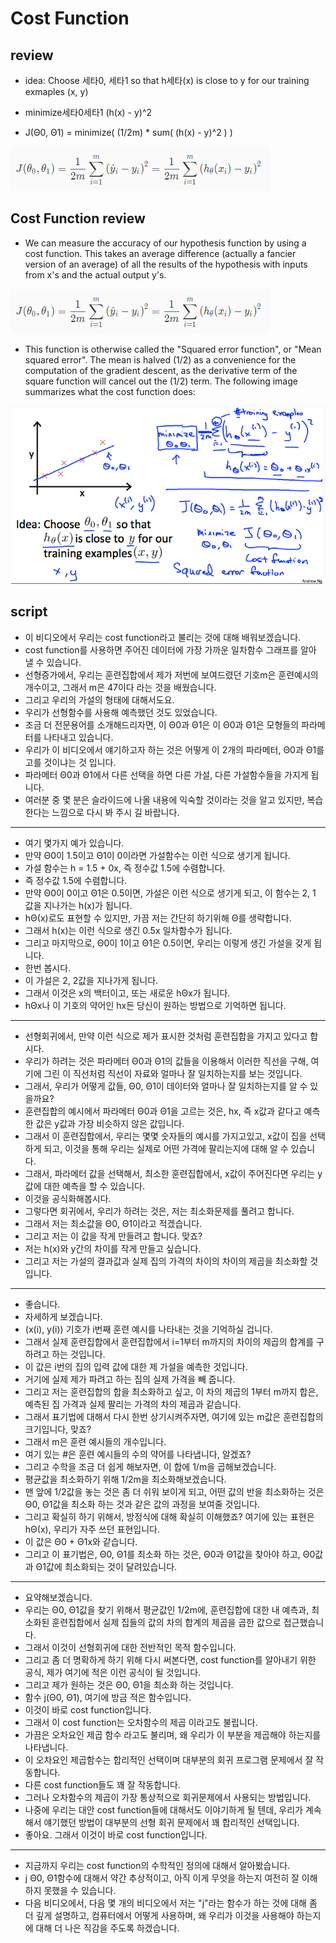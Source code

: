 # Cost Function

## review

- idea: Choose 세타0, 세타1 so that h세타(x) is close to y for our training exmaples (x, y)

- minimize세타0세타1 (h(x) - y)^2

- J(Θ0, Θ1) = minimize( (1/2m) * sum( (h(x) - y)^2 ) )

![CostFunction](../Image/CostFunction01.png)

## Cost Function review

- We can measure the accuracy of our hypothesis function by using a cost function. This takes an average difference (actually a fancier version of an average) of all the results of the hypothesis with inputs from x's and the actual output y's.

![CostFunction](../Image/CostFunction01.png)

- This function is otherwise called the "Squared error function", or "Mean squared error". The mean is halved (1/2) as a convenience for the computation of the gradient descent, as the derivative term of the square function will cancel out the (1/2) term. The following image summarizes what the cost function does:

![CostFunction](../Image/CostFunction02.png)

## script

- 이 비디오에서 우리는 cost function라고 불리는 것에 대해 배워보겠습니다.
- cost function를 사용하면 주어진 데이터에 가장 가까운 일차함수 그래프를 알아 낼 수 있습니다.
- 선형증가에서, 우리는 훈련집합에서 제가 저번에 보여드렸던 기호m은 훈련예시의 개수이고, 그래서 m은 47이다 라는 것을 배웠습니다.
- 그리고 우리의 가설의 형태에 대해서도요.
- 우리가 선형함수를 사용해 예측했던 것도 있었습니다.
- 조금 더 전문용어를 소개해드리자면, 이 Θ0과 Θ1은 이 Θ0과 Θ1은 모형들의 파라메터를 나타내고 있습니다.
- 우리가 이 비디오에서 얘기하고자 하는 것은 어떻게 이 2개의 파라메터, Θ0과 Θ1를 고를 것이냐는 것 입니다.
- 파라메터 Θ0과 Θ1에서 다른 선택을 하면 다른 가설, 다른 가설함수들을 가지게 됩니다.
- 여러분 중 몇 분은 슬라이드에 나올 내용에 익숙할 것이라는 것을 알고 있지만, 복습한다는 느낌으로 다시 봐 주시 길 바랍니다.

----

- 여기 몇가지 예가 있습니다.
- 만약 Θ0이 1.5이고 Θ1이 0이라면 가설함수는 이런 식으로 생기게 됩니다.
- 가설 함수는 h = 1.5 + 0x, 즉 정수값 1.5에 수렴합니다.
- 즉 정수값 1.5에 수렴합니다.
- 만약 Θ0이 0이고 Θ1은 0.5이면, 가설은 이런 식으로 생기게 되고, 이 함수는 2, 1 값을 지나가는 h(x)가 됩니다.
- hΘ(x)로도 표현할 수 있지만, 가끔 저는 간단히 하기위해 Θ를 생략합니다.
- 그래서 h(x)는 이런 식으로 생긴 0.5x 일차함수가 됩니다.
- 그리고 마지막으로, Θ0이 1이고 Θ1은 0.5이면, 우리는 이렇게 생긴 가설을 갖게 됩니다.
- 한번 봅시다.
- 이 가설은 2, 2값을 지나가게 됩니다.
- 그래서 이것은 x의 백터이고, 또는 새로운 hΘx가 됩니다.
- hΘx나 이 기호의 약어인 hx든 당신이 원하는 방법으로 기억하면 됩니다.

----

- 선형회귀에서, 만약 이런 식으로 제가 표시한 것처럼 훈련집합을 가지고 있다고 합시다.
- 우리가 하려는 것은 파라메터 Θ0과 Θ1의 값들을 이용해서 이러한 직선을 구해, 여기에 그린 이 직선처럼 직선이 자료와 얼마나 잘 일치하는지를 보는 것입니다.
- 그래서, 우리가 어떻게 값들, Θ0, Θ1이 데이터와 얼마나 잘 일치하는지를 알 수 있을까요?
- 훈련집합의 예시에서 파라메터 Θ0과 Θ1을 고르는 것은, hx, 즉 x값과 같다고 예측한 값은 y값과 가장 비슷하지 않은 값입니다.
- 그래서 이 훈련집합에서, 우리는 몇몇 숫자들의 예시를 가지고있고, x값이 집을 선택하게 되고, 이것을 통해 우리는 실제로 어떤 가격에 팔리는지에 대해 알 수 있습니다.
- 그래서, 파라메터 값을 선택해서, 최소한 훈련집합에서, x값이 주어진다면 우리는 y값에 대한 예측을 할 수 있습니다.
- 이것을 공식화해봅시다.
- 그렇다면 회귀에서, 우리가 하려는 것은, 저는 최소화문제를 풀려고 합니다.
- 그래서 저는 최소값을 Θ0, Θ1이라고 적겠습니다.
- 그리고 저는 이 값을 작게 만들려고 합니다. 맞죠?
- 저는 h(x)와 y간의 차이를 작게 만들고 싶습니다.
- 그리고 저는 가설의 결과값과 실제 집의 가격의 차이의 차이의 제곱을 최소화할 것입니다.

----

- 좋습니다.
- 자세하게 보겠습니다.
- (x(i), y(i)) 기호가 i번째 훈련 예시를 나타내는 것을 기억하실 겁니다.
- 그래서 실제 훈련집합에서 훈련집합에서 i=1부터 m까지의 차이의 제곱의 합계를 구하려고 하는 것입니다.
- 이 값은 i번의 집의 입력 값에 대한 제 가설을 예측한 것입니다.
- 거기에 실제 제가 파려고 하는 집의 실제 가격을 빼 줍니다.
- 그리고 저는 훈련집합의 합을 최소화하고 싶고, 이 차의 제곱의 1부터 m까지 합은, 예측된 집 가격과 실제 팔리는 가격의 차의 제곱과 같습니다.
- 그래서 표기법에 대해서 다시 한번 상기시켜주자면, 여기에 있는 m값은 훈련집합의 크기입니다, 맞죠?
- 그래서 m은 훈련 예시들의 개수입니다.
- 여기 있는 #은 훈련 예시들의 수의 약어를 나타냅니다, 알겠죠?
- 그리고 수학을 조금 더 쉽게 해보자면, 이 합에 1/m을 곱해보겠습니다.
- 평균값을 최소화하기 위해 1/2m을 최소화해보겠습니다.
- 맨 앞에 1/2값을 놓는 것은 좀 더 쉬워 보이게 되고, 어떤 값의 반을 최소화하는 것은 Θ0, Θ1값을 최소화 하는 것과 같은 값의 과정을 보여줄 것입니다.
- 그리고 확실히 하기 위해서, 방정식에 대해 확실히 이해했죠? 여기에 있는 표현은 hΘ(x), 우리가 자주 쓰던 표현입니다.
- 이 값은 Θ0 + Θ1x와 같습니다.
- 그리고 이 표기법은, Θ0, Θ1를 최소화 하는 것은, Θ0과 Θ1값을 찾아야 하고, Θ0값과 Θ1값에 최소화되는 것이 달려있습니다.

----

- 요약해보겠습니다.
- 우리는 Θ0, Θ1값을 찾기 위해서 평균값인 1/2m에, 훈련집합에 대한 내 예측과, 최소화된 훈련집합에서 실제 집들의 값의 차의 합계의 제곱을 곱한 값으로 접근했습니다.
- 그래서 이것이 선형회귀에 대한 전반적인 목적 함수입니다.
- 그리고 좀 더 명확하게 하기 위해 다시 써본다면, cost function를 알아내기 위한 공식, 제가 여기에 적은 이런 공식이 될 것입니다.
- 그리고 제가 원하는 것은 Θ0, Θ1을 최소화 하는 것입니다.
- 함수 j(Θ0, Θ1), 여기에 방금 적은 함수입니다.
- 이것이 바로 cost function입니다.
- 그래서 이 cost function는 오차함수의 제곱 이라고도 불립니다.
- 가끔은 오차요인 제곱 함수 라고도 불리며, 왜 우리가 이 부분을 제곱해야 하는지를 나타냅니다.
- 이 오차요인 제곱함수는 합리적인 선택이며 대부분의 회귀 프로그램 문제에서 잘 작동합니다.
- 다른 cost function들도 꽤 잘 작동합니다.
- 그러나 오차함수의 제곱이 가장 통상적으로 회귀문제에서 사용되는 방법입니다.
- 나중에 우리는 대안 cost function들에 대해서도 이야기하게 될 텐데, 우리가 계속해서 얘기했던 방법이 대부분의 선형 회귀 문제에서 꽤 합리적인 선택입니다.
- 좋아요. 그래서 이것이 바로 cost function입니다.

----

- 지금까지 우리는 cost function의 수학적인 정의에 대해서 알아봤습니다.
- j Θ0, Θ1함수에 대해서 약간 추상적이고, 아직 이게 무엇을 하는지 여전히 잘 이해하지 못했을 수 있습니다.
- 다음 비디오에서, 다음 몇 개의 비디오에서 저는 "j"라는 함수가 하는 것에 대해 좀 더 깊게 설명하고, 컴퓨터에서 어떻게 사용하며, 왜 우리가 이것을 사용해야 하는지에 대해 더 나은 직감을 주도록 하겠습니다.
